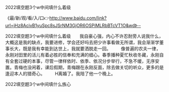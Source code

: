 2022填空题3个w中间填什么着级

《最/新/观/看/入/口👉http://www.baidu.com/link?url=jHz8AcivB1yuSpc8sJSrNM3GjOR6OSPiMLRbBTcVT1O&wd》--

2022填空题3个w中间填什么着级　　我自豪心强，内心不许忍耐旁人说我什么，大概这是我的缺点，我要进修，学会还好吗去把少许事看做无所谓，我会渐渐学董事长大，既是我有幸能到达世上，我就要洒脱走一回。
　　像普遍的农夫一律，永刚对田里的活儿有着必胜的信奉和充满的细心。春季播种夏忙秋收冬藏，永刚自有全套过硬的本事，尽管一律样依时、依季、依况分步举行，不急不缓，无序安置。青梅也没闲着，课后假期，青梅跟在永刚反面，除去做关切的听众，更多的是逢迎本人的猎奇心。
　　H离婚了。我陪了他一个晚上。





2022填空题3个w中间填什么族心
